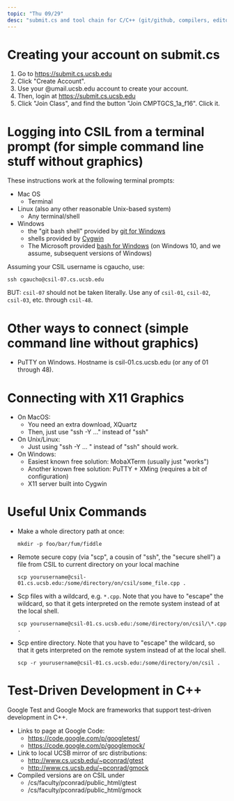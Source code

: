 ```yaml
---
topic: "Thu 09/29"
desc: "submit.cs and tool chain for C/C++ (git/github, compilers, editors, make, debugger)"
---
```


# Creating your account on submit.cs

1. Go to https://submit.cs.ucsb.edu
2. Click "Create Account".
3. Use your @umail.ucsb.edu account to create your account.
4. Then, login at https://submit.cs.ucsb.edu
5. Click "Join Class", and find the button "Join CMPTGCS_1a_f16". Click it.

# Logging into CSIL from a terminal prompt (for simple command line stuff without graphics)

These instructions work at the following terminal prompts:
* Mac OS
    * Terminal
* Linux (also any other reasonable Unix-based system)
    * Any terminal/shell 
* Windows
    * the "git bash shell" provided by [git for Windows](https://git-scm.com/download/win)
    * shells provided by [Cygwin](https://www.cygwin.com/)
    * The Microsoft provided [bash for Windows](https://msdn.microsoft.com/en-us/commandline/wsl/about) (on Windows 10, and we assume, subsequent versions of Windows)

Assuming your CSIL username is cgaucho, use:

```
ssh cgaucho@csil-07.cs.ucsb.edu
```

BUT: `csil-07` should not be taken literally.  Use any of `csil-01`, `csil-02`, `csil-03`, etc. through `csil-48`.

# Other ways to connect (simple command line without graphics)

* PuTTY on Windows.  Hostname is csil-01.cs.ucsb.edu (or any of 01 through 48).

# Connecting with X11 Graphics

* On MacOS:
    * You need an extra download, XQuartz
    * Then, just use "ssh -Y ..." instead of "ssh"
* On Unix/Linux:
    * Just using "ssh -Y ... " instead of "ssh" should work.
* On Windows:
    * Easiest known free solution: MobaXTerm (usually just "works")
    * Another known free solution: PuTTY + XMing  (requires a bit of configuration)
    * X11 server built into Cygwin


# Useful Unix Commands

* Make a whole directory path at once:
    ```
    mkdir -p foo/bar/fum/fiddle
    ```
    
*   Remote secure copy (via "scp", a cousin of "ssh", the "secure shell") a file from CSIL to current directory
    on your local machine
    ```
    scp yourusername@csil-01.cs.ucsb.edu:/some/directory/on/csil/some_file.cpp .
    ```
    
*   Scp files with a wildcard, e.g. `*.cpp`.
    Note that you have to "escape" the wildcard, so that it gets interpreted on the remote system instead of at
    the local shell.
    
    ```
    scp yourusername@csil-01.cs.ucsb.edu:/some/directory/on/csil/\*.cpp .
    ```

    
*   Scp entire directory.
    Note that you have to "escape" the wildcard, so that it gets interpreted on the remote system instead of at
    the local shell.
    
    ```
    scp -r yourusername@csil-01.cs.ucsb.edu:/some/directory/on/csil .
    ```

# Test-Driven Development in C++

Google Test and Google Mock are frameworks that support test-driven development in C++.

* Links to page at Google Code: 
    * https://code.google.com/p/googletest/
    * https://code.google.com/p/googlemock/
* Link to local UCSB mirror of src distributions: 
    * http://www.cs.ucsb.edu/~pconrad/gtest
    * http://www.cs.ucsb.edu/~pconrad/gmock
* Compiled versions are on CSIL under 
    * /cs/faculty/pconrad/public_html/gtest
    * /cs/faculty/pconrad/public_html/gmock

